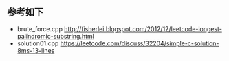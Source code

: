 ## 参考如下
- brute_force.cpp	http://fisherlei.blogspot.com/2012/12/leetcode-longest-palindromic-substring.html
- solution01.cpp	https://leetcode.com/discuss/32204/simple-c-solution-8ms-13-lines
